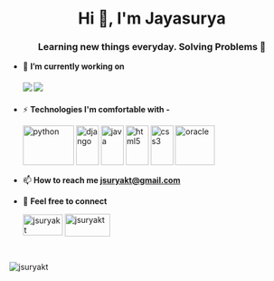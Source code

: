<h1 align="center">Hi 👋, I'm Jayasurya</h1>
<h3 align="center">Learning new things everyday. Solving Problems 🌟</h3>


-  🔭 **I’m currently working on**
      ####           ![](https://img.shields.io/badge/Python-%7C-0%2C%2022%2C%20100) ![](https://img.shields.io/badge/Java-%7C-yellow)

- ⚡ **Technologies I'm comfortable with -**

    <p align="left"><img src="https://konpa.github.io/devicon/devicon.git/icons/python/python-original-wordmark.svg" alt="python" width="90" height="70"/> 
     <img src="https://konpa.github.io/devicon/devicon.git/icons/django/django-original.svg" alt="django" width="40" height="70"/> 
  <img src="https://konpa.github.io/devicon/devicon.git/icons/java/java-original-wordmark.svg" alt="java" width="40" height="70"/>
      <img src="https://konpa.github.io/devicon/devicon.git/icons/html5/html5-original-wordmark.svg" alt="html5" width="40" height="70"/> <img src="https://konpa.github.io/devicon/devicon.git/icons/css3/css3-original-wordmark.svg" alt="css3" width="40" height="70"/>
      <img src="https://konpa.github.io/devicon/devicon.git/icons/oracle/oracle-original.svg" alt="oracle" width="70" height="70"/></p> 
            </p>
- 📫 **How to reach me jsuryakt@gmail.com**
- 👯 **Feel free to connect**
                       <p align="left">
<a href="https://linkedin.com/in/jsuryakt" target="_blank"><img align="center" src="https://cdn.jsdelivr.net/npm/simple-icons@3.0.1/icons/linkedin.svg" alt="jsuryakt" height="37" width="70" /></a> <a href="https://twitter.com/jsuryakt" target="_blank"><img align="center" src="https://cdn.jsdelivr.net/npm/simple-icons@3.0.1/icons/twitter.svg" alt="jsuryakt" height="40" width="80" /></a>                            
</p>
<!-- <p align="center"> <img src="https://github-readme-stats.vercel.app/api?username=jsuryakt&show_icons=true" alt="jsuryakt" /> -->
<br>
<p align="left"> <img src="https://komarev.com/ghpvc/?username=jsuryakt" alt="jsuryakt" /> </p>
